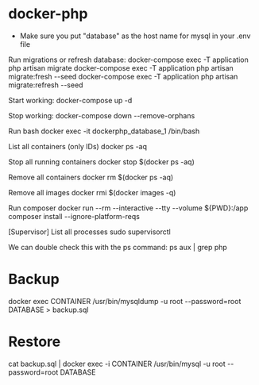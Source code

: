 # docker-php

- Make sure you put "database" as the host name for mysql in your .env file

Run migrations or refresh database:
docker-compose exec -T application php artisan migrate
docker-compose exec -T application php artisan migrate:fresh --seed
docker-compose exec -T application php artisan migrate:refresh --seed


Start working:
docker-compose up -d

Stop working:
docker-compose down --remove-orphans


Run bash
docker exec -it dockerphp_database_1 /bin/bash

List all containers (only IDs)
docker ps -aq

Stop all running containers
docker stop $(docker ps -aq)

Remove all containers
docker rm $(docker ps -aq)

Remove all images
docker rmi $(docker images -q)


Run composer
docker run --rm --interactive --tty --volume ${PWD}:/app composer install --ignore-platform-reqs


[Supervisor]
List all processes
sudo supervisorctl 

We can double check this with the ps command:
ps aux | grep php

# Backup
docker exec CONTAINER /usr/bin/mysqldump -u root --password=root DATABASE > backup.sql

# Restore
cat backup.sql | docker exec -i CONTAINER /usr/bin/mysql -u root --password=root DATABASE